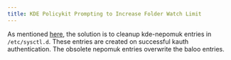 ```yaml
---
title: KDE Policykit Prompting to Increase Folder Watch Limit
---
```

As mentioned [here][0], the solution is to cleanup kde-nepomuk entries in
`/etc/sysctl.d`. These entries are created on successful kauth authentication.
The obsolete nepomuk entries overwrite the baloo entries.

[0]: https://bbs.archlinux.org/viewtopic.php?id=180466#p1407397
